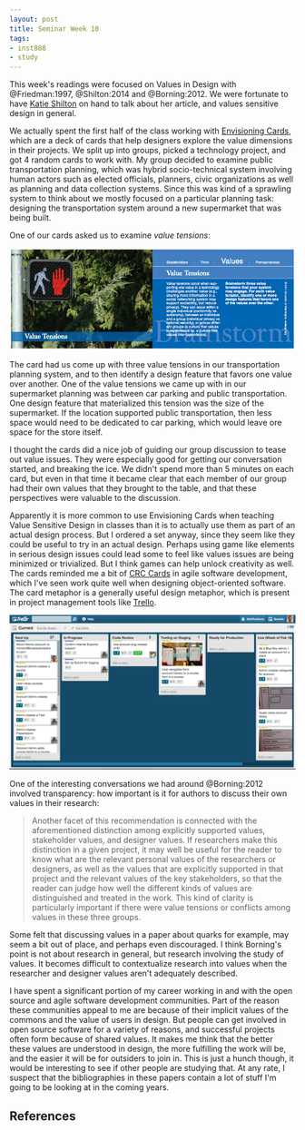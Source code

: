 ```yaml
---
layout: post
title: Seminar Week 10
tags:
- inst888
- study
---
```


This week's readings were focused on Values in Design with @Friedman:1997, @Shilton:2014 and @Borning:2012. We were fortunate to have [Katie Shilton] on hand to talk about her article, and values sensitive design in general.

We actually spent the first half of the class working with [Envisioning Cards], which are a deck of cards that help designers explore the value dimensions in their projects. We split up into groups, picked a technology project, and got 4 random cards to work with. My group decided to examine public transportation planning, which was hybrid socio-technical system involving human actors such as elected officials, planners, civic organizations as well as planning and data collection systems. Since this was kind of a sprawling system to think about we mostly focused on a particular planning task: designing the transportation system around a new supermarket that was being built.

One of our cards asked us to examine *value tensions*:

<a href="/images/value-tensions.png"><img class="img-responsive" src="/images/value-tensions.png"></a> 

The card had us come up with three value tensions in our transportation planning system, and to then identify a design feature that favors one value over another. One of the value tensions we came up with in our supermarket planning was between car parking and public transportation. One design feature that materialized this tension was the size of the supermarket. If the location supported public transportation, then less space would need to be dedicated to car parking, which would leave ore space for the store itself.

I thought the cards did a nice job of guiding our group discussion to tease out value issues. They were especially good for getting our conversation started, and breaking the ice. We didn't spend more than 5 minutes on each card, but even in that time it became clear that each member of our group had their own values that they brought to the table, and that these perspectives were valuable to the discussion.

Apparently it is more common to use Envisioning Cards when teaching Value Sensitive Design in classes than it is to actually use them as part of an actual design process. But I ordered a set anyway, since they seem like they could be useful to try in an actual design. Perhaps using game like elements in serious design issues could lead some to feel like values issues are being minimized or trivialized.  But I think games can help unlock creativity as well.  The cards reminded me a bit of [CRC Cards] in agile software development, which I've seen work quite well when designing object-oriented software. The card metaphor is a generally useful design metaphor, which is present in project management tools like [Trello].

<a href="http://trello.com"><img class="img-responsive" src="/images/trello.png"></a>

One of the interesting conversations we had around @Borning:2012 involved transparency: how important is it for authors to discuss their own values in their research:

> Another facet of this recommendation is connected with the aforementioned distinction among explicitly supported values, stakeholder values, and designer values. If researchers make this distinction in a given project, it may well be useful for the reader to know what are the relevant personal values of the researchers or designers, as well as the values that are explicitly supported in that project and the relevant values of the key stakeholders, so that the reader can judge how well the different kinds of values are distinguished and treated in the work. This kind of clarity is particularly important if there were value tensions or conflicts among values in these three groups.

Some felt that discussing values in a paper about quarks for example, may seem a bit out of place, and perhaps even discouraged. I think Borning's point is not about research in general, but research involving the study of values. It becomes difficult to contextualize research into values when the researcher and designer values aren't adequately described. 

I have spent a significant portion of my career working in and with the open source and agile software development communities. Part of the reason these communities appeal to me are because of their implicit values of the commons and the value of users in design. But people can get involved in open source software for a variety of reasons, and successful projects often form because of shared values. It makes me think that the better these values are understood in design, the more fulfilling the work will be, and the easier it will be for outsiders to join in. This is just a hunch though, it would be interesting to see if other people are studying that. At any rate, I suspect that the bibliographies in these papers contain a lot of stuff I'm going to be looking at in the coming years.

## References

[Envisioning Cards]: http://www.envisioningcards.com/
[Katie Shilton]: https://terpconnect.umd.edu/~kshilton/
[Trello]: http://trello.com
[CRC Cards]: https://en.wikipedia.org/wiki/Class-responsibility-collaboration_card